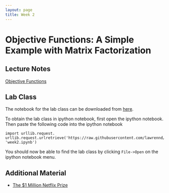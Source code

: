 ```yaml
---
layout: page
title: Week 2
---
```


Objective Functions: A Simple Example with Matrix Factorization
===============================================================

Lecture Notes
-------------

[Objective Functions](./assets/w2_objective.pdf)

Lab Class
---------

The notebook for the lab class can be downloaded from
[here](http://nbviewer.ipython.org/github/lawrennd/mlai2015/blob/master/week2.ipynb).

To obtain the lab class in ipython notebook, first open the ipython
notebook. Then paste the following code into the ipython notebook

    import urllib.request.
    urllib.request.urlretrieve('https://raw.githubusercontent.com/lawrennd/mlai2015/master/week2.ipynb', 'week2.ipynb')

You should now be able to find the lab class by clicking `File->Open` on
the ipython notebook menu.

Additional Material
-------------------

-   [The \$1 Million Netflix Prize](http://www.netflixprize.com/)

